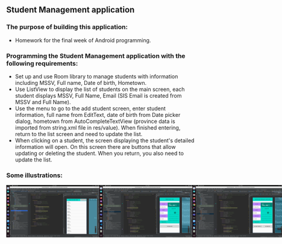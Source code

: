 ## Student Management application
### The purpose of building this application:
<ul>
  <li>Homework for the final week of Android programming.</li>
</ul>

### Programming the Student Management application with the following requirements:
<ul>
  <li>Set up and use Room library to manage students with information including MSSV, Full name, Date of birth, Hometown.</li>
  <li>Use ListView to display the list of students on the main screen, each student displays MSSV, Full Name, Email (SIS Email is created from MSSV and Full Name).</li>
  <li>Use the menu to go to the add student screen, enter student information, full name from EditText, date of birth from Date picker dialog, hometown from AutoCompleteTextView (province data is imported from string.xml file in res/value). When finished entering, return to the list screen and need to update the list.</li>
  <li>When clicking on a student, the screen displaying the student's detailed information will open. On this screen there are buttons that allow updating or deleting the student. When you return, you also need to update the list.</li>
</ul>

### Some illustrations:
<div style="display: flex;">
  <img style="width: 49%;" src="https://github.com/Tran-Ngoc-Bao/StudentManagement/blob/master/illustration/Screenshot%20from%202024-01-09%2015-53-31.png">
  <img style="width: 49%;" src="https://github.com/Tran-Ngoc-Bao/StudentManagement/blob/master/illustration/Screenshot%20from%202024-01-09%2015-53-43.png">
  <img style="width: 49%;" src="https://github.com/Tran-Ngoc-Bao/StudentManagement/blob/master/illustration/Screenshot%20from%202024-01-09%2015-53-52.png">
  <img style="width: 49%;" src="https://github.com/Tran-Ngoc-Bao/StudentManagement/blob/master/illustration/Screenshot%20from%202024-01-09%2015-54-07.png">
</div>
